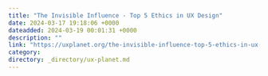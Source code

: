 ```yaml
---
title: "The Invisible Influence - Top 5 Ethics in UX Design"
date: 2024-03-17 19:18:06 +0000
dateadded: 2024-03-19 00:01:31 +0000
description: ""
link: "https://uxplanet.org/the-invisible-influence-top-5-ethics-in-ux-design-47abef48067f?source=rss----819cc2aaeee0---4"
category:
directory: _directory/ux-planet.md
---
```


